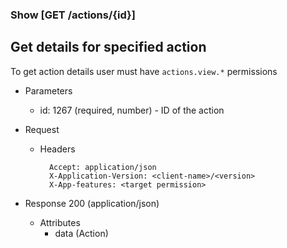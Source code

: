 ### Show [GET /actions/{id}]

## Get details for specified action
To get action details user must have `actions.view.*` permissions


+ Parameters
    + id: 1267 (required, number) - ID of the action


+ Request
    + Headers
    
            Accept: application/json
            X-Application-Version: <client-name>/<version>
            X-App-features: <target permission>

+ Response 200 (application/json)
    + Attributes
        + data (Action)

<!-- include(../error_responses.md) -->